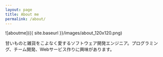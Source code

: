 ```yaml
---
layout: page
title: About me
permalink: /about/
---
```


![aboutme]({{ site.baseurl }}/images/about_120x120.png)

甘いものと雑貨をこよなく愛するソフトウェア開発エンジニア。プログラミング、チーム開発、Webサービス作りに興味があります。